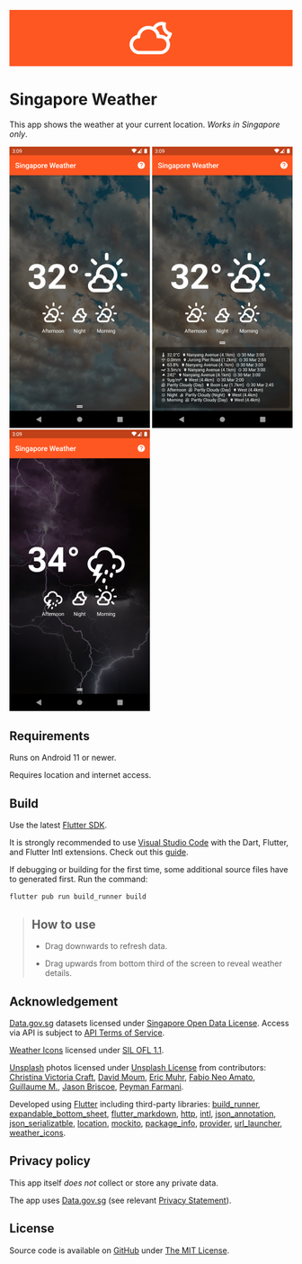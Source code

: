 ![Banner](doc/images/banner-758.png)

# Singapore Weather

This app shows the weather at your current location. *Works in Singapore only*.

![Screenshot 1](doc/images/screenshot-1-250.png)
![Screenshot 2](doc/images/screenshot-2-250.png)
![Screenshot 3](doc/images/screenshot-3-250.png)

## Requirements

Runs on Android 11 or newer.

Requires location and internet access.

## Build

Use the latest [Flutter SDK](https://flutter.dev/docs/get-started/install).

It is strongly recommended to use [Visual Studio Code](https://code.visualstudio.com/) with the Dart, Flutter, and Flutter Intl extensions. Check out this [guide](https://flutter.dev/docs/development/tools/vs-code).

If debugging or building for the first time, some additional source files have to generated first. Run the command:
```
flutter pub run build_runner build
```

> ## How to use
>
> - Drag downwards to refresh data.
>
> - Drag upwards from bottom third of the screen to reveal weather details.

## Acknowledgement

[Data.gov.sg](https://data.gov.sg/) datasets licensed under [Singapore Open Data License](https://data.gov.sg/open-data-licence). Access via API is subject to [API Terms of Service](https://data.gov.sg/privacy-and-website-terms#api-terms).

[Weather Icons](https://erikflowers.github.io/weather-icons/) licensed under [SIL OFL 1.1](http://scripts.sil.org/OFL).

[Unsplash](https://unsplash.com) photos licensed under [Unsplash License](https://unsplash.com/license) from contributors: [Christina Victoria Craft](https://unsplash.com/s/photos/wind?utm_source=unsplash&utm_medium=referral&utm_content=creditCopyText), [David Moum](https://unsplash.com/@davidmoum?utm_source=unsplash&utm_medium=referral&utm_content=creditCopyText), [Eric Muhr](https://unsplash.com/@ericmuhr?utm_source=unsplash&utm_medium=referral&utm_content=creditCopyText), [Fabio Neo Amato](https://unsplash.com/@cloudsdealer?utm_source=unsplash&utm_medium=referral&utm_content=creditCopyText), [Guillaume M.](https://unsplash.com/@guimgn?utm_source=unsplash&utm_medium=referral&utm_content=creditCopyText), [Jason Briscoe](https://unsplash.com/@jsnbrsc?utm_source=unsplash&utm_medium=referral&utm_content=creditCopyText), [Peyman Farmani](https://unsplash.com/@peymanfarmani?utm_source=unsplash&utm_medium=referral&utm_content=creditCopyText).

Developed using [Flutter](https://flutter.dev) including third-party libraries: [build_runner](https://pub.dev/packages/build_runner), [expandable_bottom_sheet](https://pub.dev/packages/expandable_bottom_sheet), [flutter_markdown](https://pub.dev/packages/flutter_markdown), [http](https://pub.dev/packages/http), [intl](https://pub.dev/packages/intl), [json_annotation](https://pub.dev/packages/json_annotation), [json_serializatble](https://pub.dev/packages/json_serializable), [location](https://pub.dev/packages/location), [mockito](https://pub.dev/packages/mockito), [package_info](https://pub.dev/packages/package_info), [provider](https://pub.dev/packages/provider), [url_launcher](https://pub.dev/packages/url_launcher), [weather_icons](https://pub.dev/packages/weather_icons).

## Privacy policy

This app itself *does not* collect or store any private data.

The app uses [Data.gov.sg](https://data.gov.sg/) (see relevant [Privacy Statement](https://data.gov.sg/privacy-and-website-terms#privacy)).

## License

Source code is available on [GitHub](https://github.com/hum-ler/singapore_weather) under [The MIT License](https://opensource.org/licenses/MIT).
